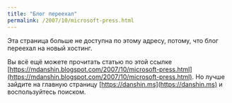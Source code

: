 ```yaml
---
title: "Блог переехал"
permalink: /2007/10/microsoft-press.html
---
```

Эта страница больше не доступна по этому адресу, потому, что блог переехал на новый хостинг.

Вы всё ещё можете прочитать статью по этой ссылке [https://mdanshin.blogspot.com/2007/10/microsoft-press.html](https://mdanshin.blogspot.com/2007/10/microsoft-press.html). Но лучше зайдите на главную страницу [https://danshin.ms](https://danshin.ms) и воспользуйтесь поиском.
